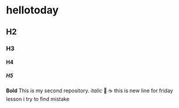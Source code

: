 # hellotoday
## H2
### H3
#### H4
##### H5
**Bold**
This is my second repository.
*italic*
:pizza:
:coffee:
this is new line for friday lesson
i try to find mistake

